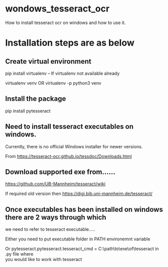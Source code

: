 # wondows_tesseract_ocr
How to install tesseract ocr on windows and how to use it.

# Installation steps are as below
## Create virtual environment
  pip install virtualenv – If virtualenv not available already
  
  virtualenv venv OR virtualenv -p python3 venv

## Install the package
pip install pytesseract

## Need to install tesseract executables on windows.
Currently, there is no official Windows installer for newer versions.

From https://tesseract-ocr.github.io/tessdoc/Downloads.html

## Download supported exe from......
  https://github.com/UB-Mannheim/tesseract/wiki
  
  If required old version then https://digi.bib.uni-mannheim.de/tesseract/

## Once executables has been installed on windows there are 2 ways through which
we need to refer to tesseract executable.....

  Either you need to put executable folder in PATH environemnt variable
  
  Or pytesseract.pytesseract.tesseract_cmd = C:\path\to\exe\of\tesseract in .py file where  
  you would like to work with tesseract
